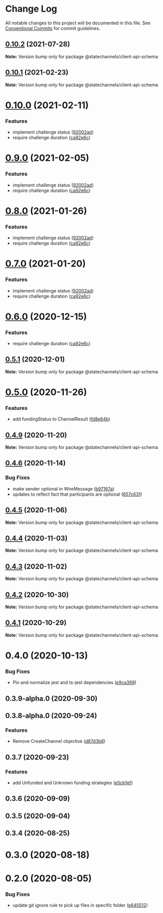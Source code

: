 # Change Log

All notable changes to this project will be documented in this file.
See [Conventional Commits](https://conventionalcommits.org) for commit guidelines.

## [0.10.2](http://statechannels/monorepo/blob/master/packages/client-api-schema/compare/@statechannels/client-api-schema@0.10.1...@statechannels/client-api-schema@0.10.2) (2021-07-28)

**Note:** Version bump only for package @statechannels/client-api-schema





## [0.10.1](http://statechannels/monorepo/blob/master/packages/client-api-schema/compare/@statechannels/client-api-schema@0.10.0...@statechannels/client-api-schema@0.10.1) (2021-02-23)

**Note:** Version bump only for package @statechannels/client-api-schema





# [0.10.0](http://statechannels/monorepo/blob/master/packages/client-api-schema/compare/@statechannels/client-api-schema@0.5.1...@statechannels/client-api-schema@0.10.0) (2021-02-11)


### Features

* implement challenge status ([92002ad](http://statechannels/monorepo/blob/master/packages/client-api-schema/commits/92002ad3849a4e877dfc55dfb184a836c432f7d4))
* require challenge duration ([ca92e6c](http://statechannels/monorepo/blob/master/packages/client-api-schema/commits/ca92e6c6e0b2e019686ff1caf54f452f6e096fe5))





# [0.9.0](http://statechannels/monorepo/blob/master/packages/client-api-schema/compare/@statechannels/client-api-schema@0.5.1...@statechannels/client-api-schema@0.9.0) (2021-02-05)


### Features

* implement challenge status ([92002ad](http://statechannels/monorepo/blob/master/packages/client-api-schema/commits/92002ad3849a4e877dfc55dfb184a836c432f7d4))
* require challenge duration ([ca92e6c](http://statechannels/monorepo/blob/master/packages/client-api-schema/commits/ca92e6c6e0b2e019686ff1caf54f452f6e096fe5))





# [0.8.0](http://statechannels/monorepo/blob/master/packages/client-api-schema/compare/@statechannels/client-api-schema@0.5.1...@statechannels/client-api-schema@0.8.0) (2021-01-26)


### Features

* implement challenge status ([92002ad](http://statechannels/monorepo/blob/master/packages/client-api-schema/commits/92002ad3849a4e877dfc55dfb184a836c432f7d4))
* require challenge duration ([ca92e6c](http://statechannels/monorepo/blob/master/packages/client-api-schema/commits/ca92e6c6e0b2e019686ff1caf54f452f6e096fe5))





# [0.7.0](http://statechannels/monorepo/blob/master/packages/client-api-schema/compare/@statechannels/client-api-schema@0.5.1...@statechannels/client-api-schema@0.7.0) (2021-01-20)


### Features

* implement challenge status ([92002ad](http://statechannels/monorepo/blob/master/packages/client-api-schema/commits/92002ad3849a4e877dfc55dfb184a836c432f7d4))
* require challenge duration ([ca92e6c](http://statechannels/monorepo/blob/master/packages/client-api-schema/commits/ca92e6c6e0b2e019686ff1caf54f452f6e096fe5))





# [0.6.0](http://statechannels/monorepo/blob/master/packages/client-api-schema/compare/@statechannels/client-api-schema@0.5.1...@statechannels/client-api-schema@0.6.0) (2020-12-15)


### Features

* require challenge duration ([ca92e6c](http://statechannels/monorepo/blob/master/packages/client-api-schema/commits/ca92e6c6e0b2e019686ff1caf54f452f6e096fe5))





## [0.5.1](http://statechannels/monorepo/blob/master/packages/client-api-schema/compare/@statechannels/client-api-schema@0.5.0...@statechannels/client-api-schema@0.5.1) (2020-12-01)

**Note:** Version bump only for package @statechannels/client-api-schema





# [0.5.0](http://statechannels/monorepo/blob/master/packages/client-api-schema/compare/@statechannels/client-api-schema@0.4.9...@statechannels/client-api-schema@0.5.0) (2020-11-26)


### Features

* add fundingStatus to ChannelResult ([fd8e64b](http://statechannels/monorepo/blob/master/packages/client-api-schema/commits/fd8e64be2534e1e405b4d789f758359c60ebe5da))





## [0.4.9](http://statechannels/monorepo/blob/master/packages/client-api-schema/compare/@statechannels/client-api-schema@0.4.8...@statechannels/client-api-schema@0.4.9) (2020-11-20)

**Note:** Version bump only for package @statechannels/client-api-schema





## [0.4.6](http://statechannels/monorepo/blob/master/packages/client-api-schema/compare/@statechannels/client-api-schema@0.4.5...@statechannels/client-api-schema@0.4.6) (2020-11-14)


### Bug Fixes

* make sender optional in WireMessage ([b97167a](http://statechannels/monorepo/blob/master/packages/client-api-schema/commits/b97167a91e13e58a3e274dda671f0e1cef7805e8))
* updates to reflect fact that participants are optional ([657c631](http://statechannels/monorepo/blob/master/packages/client-api-schema/commits/657c6312da1a33b72234e04895e415c557257334))





## [0.4.5](http://statechannels/monorepo/blob/master/packages/client-api-schema/compare/@statechannels/client-api-schema@0.4.4...@statechannels/client-api-schema@0.4.5) (2020-11-06)

**Note:** Version bump only for package @statechannels/client-api-schema





## [0.4.4](http://statechannels/monorepo/blob/master/packages/client-api-schema/compare/@statechannels/client-api-schema@0.4.2...@statechannels/client-api-schema@0.4.4) (2020-11-03)

**Note:** Version bump only for package @statechannels/client-api-schema





## [0.4.3](http://statechannels/monorepo/blob/master/packages/client-api-schema/compare/@statechannels/client-api-schema@0.4.2...@statechannels/client-api-schema@0.4.3) (2020-11-02)

**Note:** Version bump only for package @statechannels/client-api-schema





## [0.4.2](http://statechannels/monorepo/blob/master/packages/client-api-schema/compare/@statechannels/client-api-schema@0.4.0...@statechannels/client-api-schema@0.4.2) (2020-10-30)

**Note:** Version bump only for package @statechannels/client-api-schema





## [0.4.1](http://statechannels/monorepo/blob/master/packages/client-api-schema/compare/@statechannels/client-api-schema@0.4.0...@statechannels/client-api-schema@0.4.1) (2020-10-29)

**Note:** Version bump only for package @statechannels/client-api-schema





# 0.4.0 (2020-10-13)


### Bug Fixes

* Pin and normalize jest and ts-jest dependencies ([e9ca399](http://statechannels/monorepo/blob/master/packages/client-api-schema/commits/e9ca3997119645fdb9f558a921361171c20d66a0))



## 0.3.9-alpha.0 (2020-09-30)



## 0.3.8-alpha.0 (2020-09-24)


### Features

* Remove CreateChannel objective ([d87d3b6](http://statechannels/monorepo/blob/master/packages/client-api-schema/commits/d87d3b68e9a84945b105c7883aaf130176264a42))



## 0.3.7 (2020-09-23)


### Features

* add Unfunded and Unknown funding strategies ([e5cb1ef](http://statechannels/monorepo/blob/master/packages/client-api-schema/commits/e5cb1efbe799202f418945f4f75c8ba1a9723103))



## 0.3.6 (2020-09-09)



## 0.3.5 (2020-09-04)



## 0.3.4 (2020-08-25)



# 0.3.0 (2020-08-18)



# 0.2.0 (2020-08-05)


### Bug Fixes

* update git ignore rule to pick up files in specific folder ([e645512](http://statechannels/monorepo/blob/master/packages/client-api-schema/commits/e6455120fe3662ed2e2331c2416ac474f97fad63))
